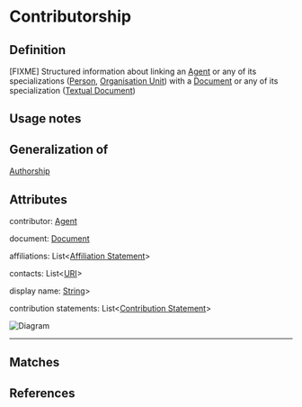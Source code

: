 # Contributorship

## Definition
[FIXME] Structured information about linking an [Agent](../entities/Agent.md) or any of its specializations ([Person](../entities/Person.md), [Organisation Unit](../entities/Organisation_Unit.md)) with a [Document](../entities/Document.md) or any of its specialization ([Textual Document](../entities/Textual_Document.md))

## Usage notes

## Generalization of
[Authorship](../entities/Authorship.md)

## Attributes
contributor: [Agent](../entities/Agent.md)

document: [Document](../entities/Document.md)

affiliations: List<[Affiliation Statement](../entities/Affiliation_Statement.md)> 

contacts: List<[URI](../datatypes/URI.md)>

display name: [String](../datatypes/String.md)>

contribution statements: List<[Contribution Statement](../entities/Contribution_Statement.md)> 

![Diagram](http://www.plantuml.com/plantuml/proxy?src=https://raw.githubusercontent.com/EuroCRIS/CERIF-Core/main/diagrams/contributorship.puml)

---

## Matches


## References
